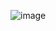 ![image](https://github.com/Vikanong/cocos-poker/assets/39288040/4fae9af8-9583-4c39-a67a-f1bec29ec272)
